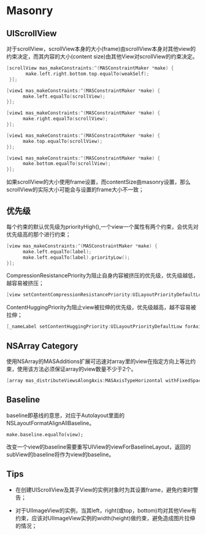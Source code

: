 # Masonry

## UIScrollView

对于scrollView，scrollView本身的大小(frame)由scrollView本身对其他view的约束决定，而其内容的大小(content size)由其他View对scrollView的约束决定。

```objectivec
[scrollView mas_makeConstraints:^(MASConstraintMaker *make) {
       make.left.right.bottom.top.equalTo(weakSelf);
 }];

[view1 mas_makeConstraints:^(MASConstraintMaker *make) {
      make.left.equalTo(scrollView);
}];

[view1 mas_makeConstraints:^(MASConstraintMaker *make) {
      make.right.equalTo(scrollView);
}];

[view1 mas_makeConstraints:^(MASConstraintMaker *make) {
      make.top.equalTo(scrollView);
}];

[view1 mas_makeConstraints:^(MASConstraintMaker *make) {
      make.bottom.equalTo(scrollView);
}];
```

如果scrollView的大小使用frame设置，而contentSize由masonry设置，那么scrollView的实际大小可能会与设置的frame大小不一致；

## 优先级

每个约束的默认优先级为priorityHigh(),一个view一个属性有两个约束，会优先对优先级高的那个进行约束；

```objectivec
[view mas_makeConstraints:^(MASConstraintMaker *make) {
      make.left.equalTo(label);
      make.left.equalTo(label).priorityLow();
}];
```

CompressionResistancePriority为阻止自身内容被挤压的优先级，优先级越低，越容易被挤压；

```objectivec
[view setContentCompressionResistancePriority:UILayoutPriorityDefaultLow forAxis:UILayoutConstraintAxisHorizontal];
```
ContentHuggingPriority为阻止view被拉伸的优先级，优先级越高，越不容易被拉伸；

```objectivec
[_nameLabel setContentHuggingPriority:UILayoutPriorityDefaultLow forAxis:UILayoutConstraintAxisHorizontal];
```

## NSArray Category

使用NSArray的MASAdditions扩展可迅速对array里的view在指定方向上等比约束，使用该方法必须保证array的view数量不少于2个。

```objectivec
[array mas_distributeViewsAlongAxis:MASAxisTypeHorizontal withFixedSpacing:20 leadSpacing:20 tailSpacing:20];
```

## Baseline

baseline即基线的意思，对应于Autolayout里面的NSLayoutFormatAlignAllBaseline。
```
make.baseline.equalTo(view);
```
改变一个view的baseline需要重写UIView的viewForBaselineLayout，返回的subView的baseline将作为view的baseline。

## Tips

* 在创建UIScrollView及其子View的实例对象时为其设置frame，避免约束时警告；

* 对于UIImageView的实例，当其left，right(或top，bottom)均对其他View有约束，应该对UIImageView实例的width(height)做约束，避免造成图片拉伸的情况；
